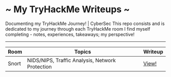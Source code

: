 # ~ My TryHackMe Writeups ~
Documenting my TryHackMe Journey! | CyberSec 
This repo consists and is dedicated to my journey through each TryHackMe room I find myself completing - notes, experiences, takeaways; my perspective!

---

| Room | Topics | Writeup |
| ---- | ------ | ------- |
| Snort | NIDS/NIPS, Traffic Analysis, Network Protection | [View!](./tryhackme/soc1path/snort.md)   




